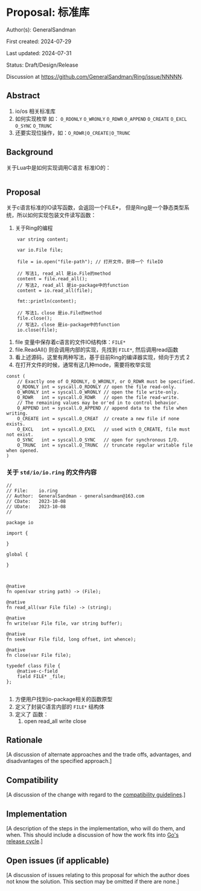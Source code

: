 # Proposal: 标准库

Author(s): GeneralSandman

First created: 2024-07-29

Last updated: 2024-07-31

Status: Draft/Design/Release

Discussion at https://github.com/GeneralSandman/Ring/issue/NNNNN.

## Abstract

1. io/os 相关标准库
2. 如何实现枚举 如：
`O_RDONLY` `O_WRONLY` `O_RDWR` `O_APPEND` `O_CREATE` `O_EXCL` `O_SYNC` `O_TRUNC`
3. 还要实现位操作，如：`O_RDWR|O_CREATE|O_TRUNC`

## Background

关于Lua中是如何实现调用C语言 标准IO的：

```lua
```

## Proposal

关于c语言标准的IO读写函数，会返回一个FILE*， 但是Ring是一个静态类型系统，所以如何实现包装文件读写函数：


1. 关于Ring的编程

```ring
    var string content;

    var io.File file;

    file = io.open("file-path"); // 打开文件，获得一个 fileIO

    // 写法1, read_all 是io.File的method
    content = file.read_all();
    // 写法2, read_all 是io-package中的function
    content = io.read_all(file);

    fmt::println(content);

    // 写法1，close 是io.File的method
    file.close();
    // 写法2，close 是io-package中的function
    io.close(file);
```



1. file 变量中保存着c语言的文件IO结构体：`FILE*`
2. file.ReadAll() 则会调用内部的实现，先找到 `FILE*`, 然后调用read函数
3. 看上述源码，这里有两种写法，基于目前Ring的编译器实现，倾向于方式 2
4. 在打开文件的时候，通常有这几种mode，需要将枚举实现
```
const (
	// Exactly one of O_RDONLY, O_WRONLY, or O_RDWR must be specified.
	O_RDONLY int = syscall.O_RDONLY // open the file read-only.
	O_WRONLY int = syscall.O_WRONLY // open the file write-only.
	O_RDWR   int = syscall.O_RDWR   // open the file read-write.
	// The remaining values may be or'ed in to control behavior.
	O_APPEND int = syscall.O_APPEND // append data to the file when writing.
	O_CREATE int = syscall.O_CREAT  // create a new file if none exists.
	O_EXCL   int = syscall.O_EXCL   // used with O_CREATE, file must not exist.
	O_SYNC   int = syscall.O_SYNC   // open for synchronous I/O.
	O_TRUNC  int = syscall.O_TRUNC  // truncate regular writable file when opened.
)
```



### 关于 `std/io/io.ring` 的文件内容

```ring
//
// File:    io.ring
// Author:  GeneralSandman - generalsandman@163.com
// CDate:   2023-10-08
// UDate:   2023-10-08
//

package io

import {

}

global {

}



@native
fn open(var string path) -> (File);

@native
fn read_all(var File file) -> (string);

@native
fn write(var File file, var string buffer);

@native
fn seek(var File fild, long offset, int whence);

@native
fn close(var File file);

typedef class File {
	@native-c-field
	field FILE* _file;
};


```

1. 方便用户找到io-package相关的函数原型
1. 定义了封装C语言内部的 `FILE*` 结构体
2. 定义了 函数：
   1. open read_all write close



## Rationale

[A discussion of alternate approaches and the trade offs, advantages, and disadvantages of the specified approach.]

## Compatibility

[A discussion of the change with regard to the
[compatibility guidelines](https://go.dev/doc/go1compat).]

## Implementation

[A description of the steps in the implementation, who will do them, and when.
This should include a discussion of how the work fits into [Go's release cycle](https://go.dev/wiki/Go-Release-Cycle).]

## Open issues (if applicable)

[A discussion of issues relating to this proposal for which the author does not
know the solution. This section may be omitted if there are none.]